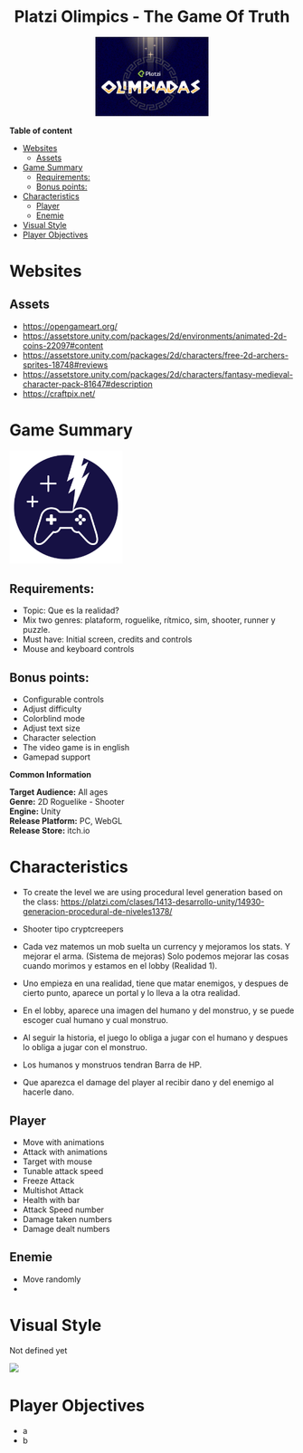 <div align="center">
  <h1>Platzi Olimpics - The Game Of Truth</h1>
</div>

<div align="center"> 
  <img src="images/logo.png" width="200">
</div>

**Table of content**
- [Websites](#websites)
  - [Assets](#assets)
- [Game Summary](#game-summary)
  - [Requirements:](#requirements)
  - [Bonus points:](#bonus-points)
- [Characteristics](#characteristics)
  - [Player](#player)
  - [Enemie](#enemie)
- [Visual Style](#visual-style)
- [Player Objectives](#player-objectives)

# Websites

## Assets

- https://opengameart.org/
- https://assetstore.unity.com/packages/2d/environments/animated-2d-coins-22097#content
- https://assetstore.unity.com/packages/2d/characters/free-2d-archers-sprites-18748#reviews
- https://assetstore.unity.com/packages/2d/characters/fantasy-medieval-character-pack-81647#description
- https://craftpix.net/

# Game Summary

<img src="images/logo1.png" width="200">

## Requirements:

- Topic: Que es la realidad?
- Mix two genres: plataform, roguelike, rítmico, sim, shooter, runner y puzzle.
- Must have: Initial screen, credits and controls
- Mouse and keyboard controls

## Bonus points:
- Configurable controls
- Adjust difficulty
- Colorblind mode
- Adjust text size
- Character selection
- The video game is in english
- Gamepad support

**Common Information**

**Target Audience:** All ages <br>
**Genre:** 2D Roguelike - Shooter <br>
**Engine:** Unity <br>
**Release Platform:** PC, WebGL <br>
**Release Store:** itch.io <br>

# Characteristics

- To create the level we are using procedural level generation based on the class: https://platzi.com/clases/1413-desarrollo-unity/14930-generacion-procedural-de-niveles1378/

- Shooter tipo cryptcreepers
- Cada vez matemos un mob suelta un currency y mejoramos los stats. Y mejorar el arma. (Sistema de mejoras) Solo podemos mejorar las cosas cuando morimos y estamos en el lobby (Realidad 1).
- Uno empieza en una realidad, tiene que matar enemigos, y despues de cierto punto, aparece un portal y lo lleva a la otra realidad.
- En el lobby, aparece una imagen del humano y del monstruo, y se puede escoger cual humano y cual monstruo.
- Al seguir la historia, el juego lo obliga a jugar con el humano y despues lo obliga a jugar con el monstruo.
- Los humanos y monstruos tendran Barra de HP.
- Que aparezca el damage del player al recibir dano y del enemigo al hacerle dano.

## Player
- Move with animations
- Attack with animations
- Target with mouse
- Tunable attack speed
- Freeze Attack
- Multishot Attack
- Health with bar
- Attack Speed number
- Damage taken numbers
- Damage dealt numbers

## Enemie
- Move randomly
- 

# Visual Style
Not defined yet

<img src="images/screenshot.png" width="100">

# Player Objectives
- a
- b